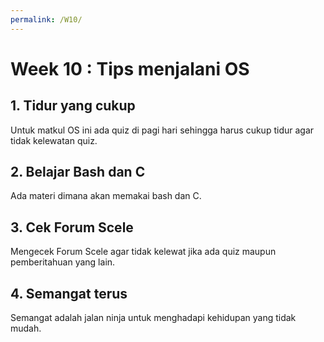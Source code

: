 ```yaml
---
permalink: /W10/
---
```

# Week 10 : Tips menjalani OS

## 1. Tidur yang cukup
Untuk matkul OS ini ada quiz di pagi hari sehingga harus cukup tidur agar tidak kelewatan quiz.

## 2. Belajar Bash dan C
Ada materi dimana akan memakai bash dan C.

## 3. Cek Forum Scele
Mengecek Forum Scele agar tidak kelewat jika ada quiz maupun pemberitahuan yang lain.

## 4. Semangat terus
Semangat adalah jalan ninja untuk menghadapi kehidupan yang tidak mudah.
